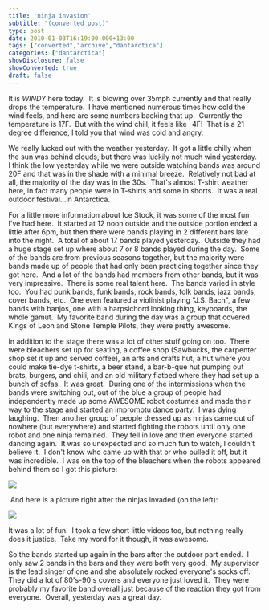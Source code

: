 ```yaml
---
title: 'ninja invasion'
subtitle: "(converted post)"
type: post
date: 2010-01-03T16:19:00.000+13:00
tags: ["converted","archive","dantarctica"]
categories: ["dantarctica"]
showDisclosure: false
showConverted: true
draft: false
---
```


It is _WINDY_ here today.  It is blowing over 35mph currently and that really drops the temperature.  I have mentioned numerous times how cold the wind feels, and here are some numbers backing that up.  Currently the temperature is 17F.  But with the wind chill, it feels like -4F!  That is a 21 degree difference, I told you that wind was cold and angry.  
  
We really lucked out with the weather yesterday.  It got a little chilly when the sun was behind clouds, but there was luckily not much wind yesterday.  I think the low yesterday while we were outside watching bands was around 20F and that was in the shade with a minimal breeze.  Relatively not bad at all, the majority of the day was in the 30s.  That's almost T-shirt weather here, in fact many people were in T-shirts and some in shorts.  It was a real outdoor festival...in Antarctica.  
  
For a little more information about Ice Stock, it was some of the most fun I've had here.  It started at 12 noon outside and the outside portion ended a little after 6pm, but then there were bands playing in 2 different bars late into the night.  A total of about 17 bands played yesterday.  Outside they had a huge stage set up where about 7 or 8 bands played during the day.  Some of the bands are from previous seasons together, but the majority were bands made up of people that had only been practicing together since they got here.  And a lot of the bands had members from other bands, but it was very impressive.  There is some real talent here.  The bands varied in style too.  You had punk bands, funk bands, rock bands, folk bands, jazz bands, cover bands, etc.  One even featured a violinist playing "J.S. Bach", a few bands with banjos, one with a harpsichord looking thing, keyboards, the whole gamut.  My favorite band during the day was a group that covered Kings of Leon and Stone Temple Pilots, they were pretty awesome.  
  
In addition to the stage there was a lot of other stuff going on too.  There were bleachers set up for seating, a coffee shop (Sawbucks, the carpenter shop set it up and served coffee), an arts and crafts hut, a hut where you could make tie-dye t-shirts, a beer stand, a bar-b-que hut pumping out brats, burgers, and chili, and an old military flatbed where they had set up a bunch of sofas.  It was great.  During one of the intermissions when the bands were switching out, out of the blue a group of people had independently made up some AWESOME robot costumes and made their way to the stage and started an impromptu dance party.  I was dying laughing.  Then another group of people dressed up as ninjas came out of nowhere (but everywhere) and started fighting the robots until only one robot and one ninja remained.  They fell in love and then everyone started dancing again.  It was so unexpected and so much fun to watch, I couldn't believe it.  I don't know who came up with that or who pulled it off, but it was incredible.  I was on the top of the bleachers when the robots appeared behind them so I got this picture:  

[![](http://lh5.ggpht.com/_WucH0HQjOPM/S0AETs82x1I/AAAAAAAABB0/S7pGib_HN9U/s320/PICT1901.jpg)](http://lh5.ggpht.com/_WucH0HQjOPM/S0AETs82x1I/AAAAAAAABB0/S7pGib_HN9U/s1600/PICT1901.jpg)  

 And here is a picture right after the ninjas invaded (on the left):  

  
[![](http://lh3.ggpht.com/_WucH0HQjOPM/S0AEZ9KXDmI/AAAAAAAABCI/_w2RXSd83Bw/s320/PICT1905.jpg)](http://lh3.ggpht.com/_WucH0HQjOPM/S0AEZ9KXDmI/AAAAAAAABCI/_w2RXSd83Bw/s1600/PICT1905.jpg)  

It was a lot of fun.  I took a few short little videos too, but nothing really does it justice.  Take my word for it though, it was awesome.  

  

So the bands started up again in the bars after the outdoor part ended.  I only saw 2 bands in the bars and they were both very good.  My supervisor is the lead singer of one and she absolutely rocked everyone's socks off.  They did a lot of 80's-90's covers and everyone just loved it.  They were probably my favorite band overall just because of the reaction they got from everyone.  Overall, yesterday was a great day.